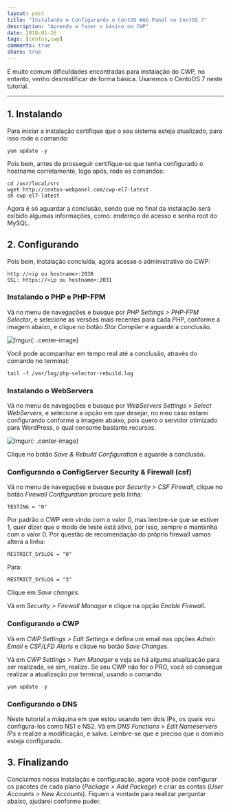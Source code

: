 ```yaml
---
layout: post
title: "Instalando e Configurando o CentOS Web Panel no CentOS 7"
description: "Aprenda a fazer o básico no CWP"
date: 2018-01-26
tags: [centos,cwp]
comments: true
share: true
---
```


É muito comum dificuldades encontradas para instalação do CWP, no entanto, venho desmistificar de forma básica. Usaremos o CentoOS 7 neste tutorial.

---

## 1. Instalando
Para iniciar a instalação certifique que o seu sistema esteja atualizado, para isso rode o comando:
```
yum update -y
```
Pois bem, antes de prosseguir certifique-se que tenha configurado o hostname corretamente, logo após, rode os comandos:
```
cd /usr/local/src
wget http://centos-webpanel.com/cwp-el7-latest
sh cwp-el7-latest
```
Agora é só aguardar a conclusão, sendo que no final da instalação será exibido algumas informações, como: endereço de acesso e senha root do MySQL.

## 2. Configurando
Pois bem, instalação concluída, agora acesse o administrativo do CWP:
```
http://<ip ou hostname>:2030
SSL: https://<ip ou hostname>:2031
```
### Instalando o PHP e PHP-FPM
Vá no menu de navegações e busque por *PHP Settings > PHP-FPM Selector*, e selecione as versões mais recentes para cada PHP, conforme a imagem abaixo, e clique no botão *Star Compiler* e aguarde a conclusão.

![Imgur](https://i.imgur.com/aK4NbsN.png){: .center-image}

Você pode acompanhar em tempo real até a conclusão, através do comando no terminal:
```
tail -f /var/log/php-selector-rebuild.log
```
### Instalando o WebServers
Vá no menu de navegações e busque por *WebServers Settings > Select WebServers*, e selecione a opção em que desejar, no meu caso estarei configurando conforme a imagem abaixo, pois quero o servidor otimizado para WordPress, o qual consome bastante recursos.

![Imgur](https://i.imgur.com/uD4gIGf.png){: .center-image}

Clique no botão *Save & Rebuild Configuration* e aguarde a conclusão.

### Configurando o ConfigServer Security & Firewall (csf)
Vá no menu de navegações e busque por *Security > CSF Firewall*, clique no botão *Firewall Configuration* procure pela linha:
```
TESTING = "0"
```
Por padrão o CWP vem vindo com o valor 0, mas lembre-se que se estiver 1, quer dizer que o modo de teste está ativo, por isso, sempre o mantenha com o valor 0.
Por questão de recomendação do próprio firewall vamos altera a linha:
```
RESTRICT_SYSLOG = "0"
```
Para:
```
RESTRICT_SYSLOG = "3"
```
Clique em *Save changes*.

Vá em *Security > Firewall Manager* e clique na opção *Enable Firewall*.

### Configurando o CWP
Vá em *CWP Settings > Edit Settings* e defina um email nas opções *Admin Email* e *CSF/LFD Alerts* e clique no botão *Save Changes*.

Vá em *CWP Settings > Yum Manager* e veja se há alguma atualização para ser realizada, se sim, realize. Se seu CWP não for o PRO, você só consegue realizar a atualização por terminal, usando o comando:
```
yum update -y
```

### Configurando o DNS
Neste tutorial a máquina em que estou usando tem dois IPs, os quais vou configura-los como NS1 e NS2.
Vá em *DNS Functions > Edit Nameservers IPs* e realize a modificação, e salve. 
Lembre-se que é preciso que o domínio esteja configurado.

## 3. Finalizando
Concluimos nossa instalação e configuração, agora você pode configurar os pacotes de cada plano (*Package > Add Package*) e criar as contas (*User Accounts > New Accounts*).
Fiquem a vontade para realizar perguntar abaixo, ajudarei conforme puder.
